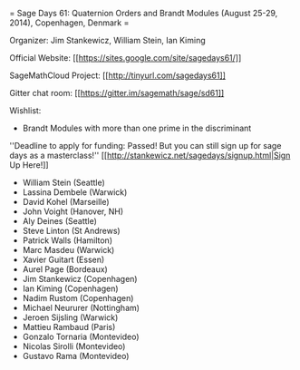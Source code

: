 = Sage Days 61: Quaternion Orders and Brandt Modules (August 25-29, 2014), Copenhagen, Denmark =

Organizer: Jim Stankewicz, William Stein, Ian Kiming

Official Website: [[https://sites.google.com/site/sagedays61/]]

SageMathCloud Project: [[http://tinyurl.com/sagedays61]]

Gitter chat room: [[https://gitter.im/sagemath/sage/sd61]]

Wishlist:

 * Brandt Modules with more than one prime in the discriminant


''Deadline to apply for funding: Passed! But you can still sign up for sage days as a masterclass!'' [[http://stankewicz.net/sagedays/signup.html|Sign Up Here!]]


 * William Stein (Seattle)
 * Lassina Dembele (Warwick)
 * David Kohel (Marseille)
 * John Voight (Hanover, NH)
 * Aly Deines (Seattle)
 * Steve Linton (St Andrews)
 * Patrick Walls (Hamilton)
 * Marc Masdeu (Warwick)
 * Xavier Guitart (Essen)
 * Aurel Page (Bordeaux)
 * Jim Stankewicz (Copenhagen)
 * Ian Kiming (Copenhagen)
 * Nadim Rustom (Copenhagen)
 * Michael Neururer (Nottingham)
 * Jeroen Sijsling (Warwick)
 * Mattieu Rambaud (Paris)
 * Gonzalo Tornaria (Montevideo)
 * Nicolas Sirolli (Montevideo)
 * Gustavo Rama (Montevideo)

 
